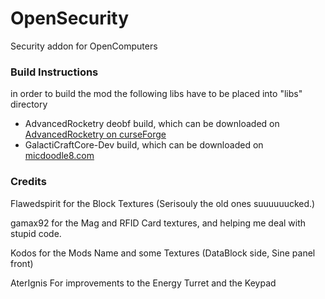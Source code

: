 OpenSecurity
============

Security addon for OpenComputers


### Build Instructions

in order to build the mod the following libs have to be placed into "libs" directory

* AdvancedRocketry deobf build, which can be downloaded on [AdvancedRocketry on curseForge](https://minecraft.curseforge.com/projects/advanced-rocketry/files)
* GalactiCraftCore-Dev build, which can be downloaded on [micdoodle8.com](https://www.micdoodle8.com/mods/galacticraft/downloads/dev)


### Credits

Flawedspirit for the Block Textures (Serisouly the old ones suuuuuucked.)

gamax92 for the Mag and RFID Card textures, and helping me deal with stupid code.

Kodos for the Mods Name and some Textures (DataBlock side, Sine panel front)

AterIgnis For improvements to the Energy Turret and the Keypad

